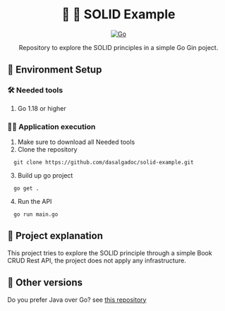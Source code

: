 <h1 align="center">
  🚀 🐹 SOLID Example
</h1>

<p align="center">
    <a href="#"><img src="https://img.shields.io/badge/technology-go-blue.svg" alt="Go"/></a>
</p>
<p align="center">
  Repository to explore the SOLID principles in a simple Go Gin poject.
</p>

## 🧲 Environment Setup

### 🛠️ Needed tools

1. Go 1.18 or higher

### 🏃🏻 Application execution

1. Make sure to download all Needed tools
2. Clone the repository
```
  git clone https://github.com/dasalgadoc/solid-example.git
```
3. Build up go project
```
  go get .
```
4. Run the API
```
  go run main.go
```

## 🧳 Project explanation

This project tries to explore the SOLID principle through a simple Book CRUD Rest API, the project does not apply any infrastructure.

## 🍙 Other versions

Do you prefer Java over Go? see [this repository](https://github.com/dasalgadoc/solid-example)
